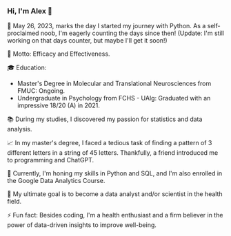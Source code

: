 ### Hi, I'm Alex 👋

📅 May 26, 2023, marks the day I started my journey with Python. As a self-proclaimed noob, I'm eagerly counting the days since then! (Update: I'm still working on that days counter, but maybe I'll get it soon!)

🚀 Motto: Efficacy and Effectiveness.

🎓 Education:
- Master's Degree in Molecular and Translational Neurosciences from FMUC: Ongoing.
- Undergraduate in Psychology from FCHS - UAlg: Graduated with an impressive 18/20 (A) in 2021.

📚 During my studies, I discovered my passion for statistics and data analysis.

📈 In my master's degree, I faced a tedious task of finding a pattern of 3 different letters in a string of 45 letters. Thankfully, a friend introduced me to programming and ChatGPT.

🌱 Currently, I'm honing my skills in Python and SQL, and I'm also enrolled in the Google Data Analytics Course.

💼 My ultimate goal is to become a data analyst and/or scientist in the health field.

⚡ Fun fact: Besides coding, I'm a health enthusiast and a firm believer in the power of data-driven insights to improve well-being.

<!--
**AlexHenriques/AlexHenriques** is a ✨ _special_ ✨ repository because its `README.md` (this file) appears on your GitHub profile.
